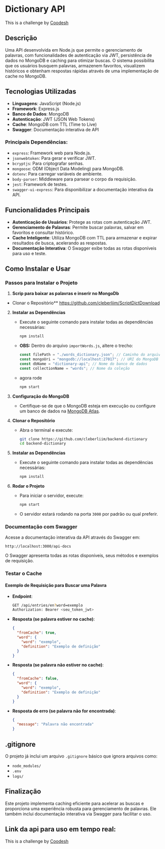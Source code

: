 # Dictionary API

This is a challenge by [Coodesh](https://coodesh.com/)

## Descrição

Uma API desenvolvida em Node.js que permite o gerenciamento de palavras, com funcionalidades de autenticação via JWT, persistência de dados no MongoDB e caching para otimizar buscas. O sistema possibilita que os usuários busquem palavras, armazenem favoritos, visualizem históricos e obtenham respostas rápidas através de uma implementação de cache no MongoDB.

## Tecnologias Utilizadas

- **Linguagens**: JavaScript (Node.js)
- **Framework**: Express.js
- **Banco de Dados**: MongoDB
- **Autenticação**: JWT (JSON Web Tokens)
- **Cache**: MongoDB com TTL (Time to Live)
- **Swagger**: Documentação interativa de API

### Principais Dependências:

- `express`: Framework web para Node.js.
- `jsonwebtoken`: Para gerar e verificar JWT.
- `bcryptjs`: Para criptografar senhas.
- `mongoose`: ODM (Object Data Modeling) para MongoDB.
- `dotenv`: Para carregar variáveis de ambiente.
- `body-parser`: Middleware para parsear o corpo da requisição.
- `jest`: Framework de testes.
- `swagger-ui-express`: Para disponibilizar a documentação interativa da API.

## Funcionalidades Principais

- **Autenticação de Usuários**: Protege as rotas com autenticação JWT.
- **Gerenciamento de Palavras**: Permite buscar palavras, salvar em favoritos e consultar histórico.
- **Cache Inteligente**: Utiliza MongoDB com TTL para armazenar e expirar resultados de busca, acelerando as respostas.
- **Documentação Interativa**: O Swagger exibe todas as rotas disponíveis para uso e teste.

## Como Instalar e Usar

### Passos para Instalar o Projeto

1. **Scrip para baixar as palavras e inserir no MongoDb**

- Clonar o Repositório\*\* https://github.com/cleberliim/ScriptDictDownload

2. **Instalar as Dependências**

   - Execute o seguinte comando para instalar todas as dependências necessárias:
     ```bash
     npm install
     ```
   - **OBS:** Dentro do arquivo `importWords.js`, altere o trecho:
     ```javascript
     const filePath = "./words_dictionary.json"; // Caminho do arquivo local
     const mongoUri = "mongodb://localhost:27017"; // URI do MongoDB local
     const dbName = "dictionary-api"; // Nome do banco de dados
     const collectionName = "words"; // Nome da coleção
     ```
   - agora rode
     ```bash
     npm start
     ```

3. **Configuração do MongoDB**

   - Certifique-se de que o MongoDB esteja em execução ou configure um banco de dados na [MongoDB Atlas](https://www.mongodb.com/cloud/atlas).

4. **Clonar o Repositório**

   - Abra o terminal e execute:
     ```bash
     git clone https://github.com/cleberliim/backend-dictionary
     cd backend-dictionary
     ```

5. **Instalar as Dependências**

   - Execute o seguinte comando para instalar todas as dependências necessárias:
     ```bash
     npm install
     ```

6. **Rodar o Projeto**

   - Para iniciar o servidor, execute:
     ```bash
     npm start
     ```
   - O servidor estará rodando na porta `3000` por padrão ou qual preferir.

### Documentação com Swagger

Acesse a documentação interativa da API através do Swagger em:

```
http://localhost:3000/api-docs
```

O Swagger apresenta todas as rotas disponíveis, seus métodos e exemplos de requisição.

### Testar o Cache

#### Exemplo de Requisição para Buscar uma Palavra

- **Endpoint**:

  ```bash
  GET /api/entries/en?word=exemplo
  Authorization: Bearer <seu_token_jwt>
  ```

- **Resposta (se palavra estiver no cache)**:

  ```json
  {
    "fromCache": true,
    "word": {
      "word": "exemplo",
      "definition": "Exemplo de definição"
    }
  }
  ```

- **Resposta (se palavra não estiver no cache)**:

  ```json
  {
    "fromCache": false,
    "word": {
      "word": "exemplo",
      "definition": "Exemplo de definição"
    }
  }
  ```

- **Resposta de erro (se palavra não for encontrada)**:
  ```json
  {
    "message": "Palavra não encontrada"
  }
  ```

## .gitignore

O projeto já inclui um arquivo `.gitignore` básico que ignora arquivos como:

- `node_modules/`
- `.env`
- `logs/`

## Finalização

Este projeto implementa caching eficiente para acelerar as buscas e proporciona uma experiência robusta para gerenciamento de palavras. Ele também inclui documentação interativa via Swagger para facilitar o uso.

## Link da api para uso em tempo real:

This is a challenge by [Coodesh](https://coodesh.com/)
